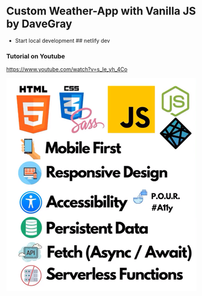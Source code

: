 # Custom Weather-App with Vanilla JS by DaveGray

- Start local development ## netlify dev

### Tutorial on Youtube

https://www.youtube.com/watch?v=s_Ie_yh_4Co

![](./dist/Immagine.png)



